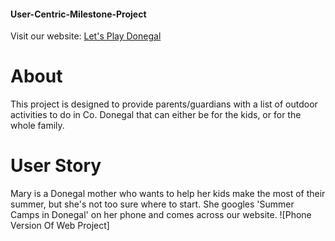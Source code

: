 #### User-Centric-Milestone-Project
Visit our website: [Let's Play Donegal](https://beckyem.github.io/User-Centric-Milestone-Project/)

# About
This project is designed to provide parents/guardians with a list of outdoor activities to do in Co. Donegal that can either be for the kids, or for the whole family.

# User Story
Mary is a Donegal mother who wants to help her kids make the most of their summer, but she's not too sure where to start. She googles 'Summer Camps in Donegal' on her phone and comes across our website.
![Phone Version Of Web Project]
